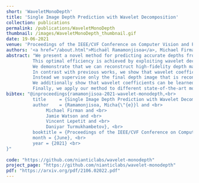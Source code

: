 ```yaml
---
short: 'WaveletMonoDepth'
title: 'Single Image Depth Prediction with Wavelet Decomposition'
collection: publications
permalink: /publications/WaveletMonoDepth
thumbnail: /images/WaveletMonoDepth_thumbnail.gif
date: 19-06-2021
venue: 'Proceedings of the IEEE/CVF Conference on Computer Vision and Pattern Recognition (CVPR)'
authors: '<a href="/about.html">Michaël Ramamonjisoa</a>, Michael Firman, Jamie Watson, Vincent Lepetit and Daniyar Turmukhambetov'
abstract: "We present a novel method for predicting accurate depths from monocular images with high efficiency. 
          This optimal efficiency is achieved by exploiting wavelet decomposition, which is integrated in a fully differentiable encoder-decoder architecture. 
          We demonstrate that we can reconstruct high-fidelity depth maps by predicting sparse wavelet coefficients. 
          In contrast with previous works, we show that wavelet coefficients can be learned without direct supervision on coefficients. 
          Instead we supervise only the final depth image that is reconstructed through the inverse wavelet transform. 
          We additionally show that wavelet coefficients can be learned in fully self-supervised scenarios, without access to ground-truth depth. 
          Finally, we apply our method to different state-of-the-art monocular depth estimation models, in each case giving similar or better results compared to the original model, while requiring less than half the multiply-adds in the decoder network."
bibtex: "@inproceedings{ramamonjisoa-2021-wavelet-monodepth,<br>
          title     = {Single Image Depth Prediction with Wavelet Decomposition}, <br>
          author    = {Ramamonjisoa, Micha{\"{e}}l and <br>
               Michael Firman and <br>
               Jamie Watson and <br>
               Vincent Lepetit and <br>
               Daniyar Turmukhambetov}, <br>
          booktitle = {Proceedings of the IEEE/CVF Conference on Computer Vision and Pattern Recognition}, <br>
          month = {June}, <br>
          year = {2021} <br>
}"
    
code: "https://github.com/nianticlabs/wavelet-monodepth"
project_page: "https://github.com/nianticlabs/wavelet-monodepth"
pdf: "https://arxiv.org/pdf/2106.02022.pdf"
---
```


